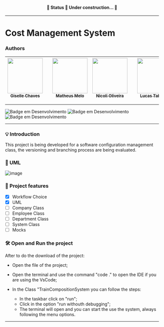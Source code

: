 <h4 align="center"> 
	🚧  Status 🚀 Under construction...  🚧
</h4>
<hr>

# Cost Management System

### Authors

| [<img loading="lazy" src="https://avatars.githubusercontent.com/u/112208391?v=4" width=115><br><sub>Giselle Chaves</sub>](https://github.com/GiselleChaves) | | [<img loading="lazy" src="https://avatars.githubusercontent.com/u/112987626?v=4" width=115><br><sub>Matheus Melo</sub>](https://github.com/mtsmelo95) | [<img loading="lazy" src="https://avatars.githubusercontent.com/u/120344817?v=4" width=115><br><sub>Nicoli Oliveira</sub>](https://github.com/NicoliOliveira19) | | [<img loading="lazy" src="https://avatars.githubusercontent.com/u/113313612?v=4" width=115><br><sub>Lucas Taborda</sub>](https://github.com/LucasRCTaborda) | [<img loading="lazy" src="https://avatars.githubusercontent.com/u/49623007?v=4" width=115><br><sub>Damielle Madrid</sub>](https://github.com/daniellemadrid) | | [<img loading="lazy" src="https://avatars.githubusercontent.com/u/142631209?v=4" width=115><br><sub>Matheus Melo</sub>](https://github.com/oCowley) | [<img loading="lazy" src="https://avatars.githubusercontent.com/u/112337802?v=4" width=115><br><sub>Augusto Leal</sub>](https://github.com/AugustoLealES) | 
| :---------------------------------------------------------------------------------------------------------------------------------------------------------: | :-: | :--------------------------------------------------------------------------------------------------------------------------------------------------------: | :---------------------------------------------------------------------------------------------------------------------------------------------------------: | :-: | :--------------------------------------------------------------------------------------------------------------------------------------------------------: | :---------------------------------------------------------------------------------------------------------------------------------------------------------: | :-: | :--------------------------------------------------------------------------------------------------------------------------------------------------------: | :---------------------------------------------------------------------------------------------------------------------------------------------------------: |

<hr>

![Badge em Desenvolvimento](http://img.shields.io/static/v1?label=ANDAMENTO&message=CONSTRUCAO&color=GREEN&style=for-the-badge) 
 ![Badge em Desenvolvimento](http://img.shields.io/static/v1?label=LINGUAGEM&message=JAVA&color=GREEN&style=for-the-badge) ![Badge em Desenvolvimento](http://img.shields.io/static/v1?label=LICENÇA&message=MIT&color=GREEN&style=for-the-badge)

<hr>

### 💡 Introduction
This project is being developed for a software configuration management class, the versioning and branching process are being evaluated.

### 📑 UML
![image](https://github.com/GiselleChaves/costManagementSystem/assets/112208391/d76ff677-256c-4e85-8f6b-f38771a15f6c)


### :hammer: Project features

- [x] Workflow Choice
- [x] UML
- [ ] Company Class
- [ ] Employee Class
- [ ] Department Class
- [ ] System Class
- [ ] Mocks

### 🛠️ Open and Run the project

After to do the download of the project:

- Open the file of the project;
- Open the terminal and use the command "code ." to open the IDE if you are using the VsCode;
- In the Class "TrainCompositionSystem you can follow the steps:

  - In the taskbar click on "run";
  - Click in the option "run withouth debugging";
  - The terminal will open and you can start the use the system, always following the menu options.
<hr>